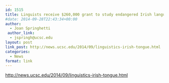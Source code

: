 ```yaml
---
id: 1515
title: Linguists receive $260,000 grant to study endangered Irish language
#date: 2014-09-28T22:43:34+00:00
author:
  - Joan Springhetti
 author_link:
  - jspringh@ucsc.edu
layout: post
link_post: http://news.ucsc.edu/2014/09/linguistics-irish-tongue.html
categories:
  - News
format: link
---
```

http://news.ucsc.edu/2014/09/linguistics-irish-tongue.html